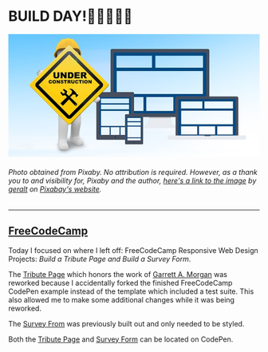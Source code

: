 # BUILD DAY!:tada::balloon::boom::construction::hammer:
![Website Under Construction Sign](img/maintenance.jpg)
###### Photo obtained from Pixaby. No attribution is required. However, as a thank you to and visibility for, Pixaby and the author, [here's a link to the image](https://pixabay.com/illustrations/maintenance-under-construction-2422171/) by [geralt](https://pixabay.com/users/geralt-9301/) on [Pixabay's website](https://pixabay.com/).
<hr>

## [FreeCodeCamp](https://freecodecamp.org)
Today I focused on where I left off: FreeCodeCamp Responsive Web Design Projects: _Build a Tribute Page and Build a Survey Form_.

The [Tribute Page](https://codepen.io/bvienigneer/full/qvPdGR) which honors the work of [Garrett A. Morgan](https://codepen.io/bvienigneer/full/qvPdGR) was reworked because I accidentally forked the finished FreeCodeCamp CodePen example instead of the template which included a test suite. This also allowed me to make some additional changes while it was being reworked.

The [Survey From](https://codepen.io/bvienigneer/full/yZqqry) was previously built out and only needed to be styled.

Both the [Tribute Page](https://codepen.io/bvienigneer/full/qvPdGR) and [Survey Form](https://codepen.io/bvienigneer/full/yZqqry) can be located on CodePen.